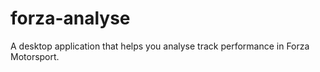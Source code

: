 # forza-analyse
A desktop application that helps you analyse track performance in Forza Motorsport.
